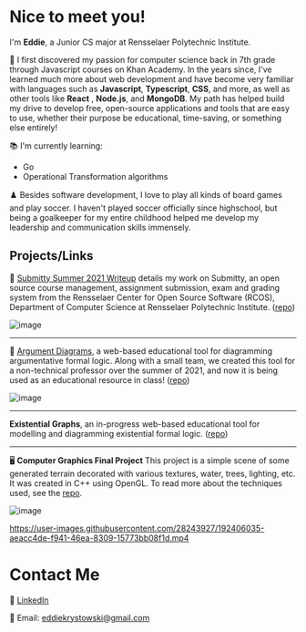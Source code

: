 # Nice to meet you!
I'm **Eddie**, a Junior CS major at Rensselaer Polytechnic Institute.

:seedling: I first discovered my passion for computer science back in 7th grade through Javascript courses on Khan Academy. In the years since, I've learned much more about web development and have become very familiar with languages such as **Javascript**, **Typescript**, **CSS**, and more, as well as other tools like **React** , **Node.js**, and **MongoDB**. My path has helped build my drive to develop free, open-source applications and tools that are easy to use, whether their purpose be educational, time-saving, or something else entirely!


:books: I'm currently learning:
- Go
- Operational Transformation algorithms

:chess_pawn: Besides software development, I love to play all kinds of board games and play soccer. I haven't played soccer officially since highschool, but being a goalkeeper for my entire childhood helped me develop my leadership and communication skills immensely.

## Projects/Links
:baby_chick: [Submitty Summer 2021 Writeup](https://submitty.org/developer/rensselaer_center_for_open_source/2021_Eddie_Krystowski) details my work on Submitty, an open source course management, assignment submission, exam and grading system from the Rensselaer Center for Open Source Software (RCOS), Department of Computer Science at Rensselaer Polytechnic Institute. ([repo](https://github.com/Submitty/Submitty))

![image](https://user-images.githubusercontent.com/28243927/192403340-e8824bcf-ed87-497f-8305-3c91848a894c.png)

---
 :diamond_shape_with_a_dot_inside: [Argument Diagrams](https://argument-diagram.bram-hub.com/), a web-based educational tool for diagramming argumentative formal logic. Along with a small team, we created this tool for a non-technical professor over the summer of 2021, and now it is being used as an educational resource in class! ([repo](https://github.com/joekrystowski/Argument-Diagram))
 
 ![image](https://user-images.githubusercontent.com/28243927/192403193-4422e32b-7713-47d9-b88d-9c80fa5c5a58.png)

----
 **Existential Graphs**, an in-progress web-based educational tool for modelling and diagramming existential formal logic. ([repo](https://github.com/eddiekrystowski/existential-graphs))

----
:desktop_computer: **Computer Graphics Final Project** This project is a simple scene of some generated terrain decorated with various textures, water, trees, lighting, etc. It was created in C++ using OpenGL. To read more about the techniques used, see the [repo](https://github.com/eddiekrystowski/GraphicsFinal).

![image](https://user-images.githubusercontent.com/28243927/192405711-75a1bfbe-10a7-48d2-b3f9-35946a5ccf6b.png)

https://user-images.githubusercontent.com/28243927/192406035-aeacc4de-f941-46ea-8309-15773bb08f1d.mp4


# Contact Me
💼 [LinkedIn](https://www.linkedin.com/in/eddie-krystowski-a45b25250?)

📧 Email: [eddiekrystowski@gmail.com](mailto:eddiekrystowski@gmail.com)

<!--
- 🔭 I’m currently working on ...
- 🌱 I’m currently learning ...
- 👯 I’m looking to collaborate on ...
- 🤔 I’m looking for help with ...
- 💬 Ask me about ...
- 😄 Pronouns: ...
- ⚡ Fun fact: ...
-->

